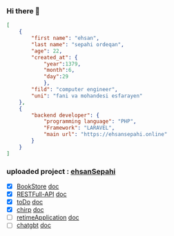 ### Hi there 👋
```json
[
    {
        "first name": "ehsan",
        "last name": "sepahi ordeqan",
        "age": 22,
        "created_at": {
            "year":1379,
            "month":6,
            "day":29
            },
        "fild": "computer engineer",
        "uni": "fani va mohandesi esfarayen"
    },
    {
        "backend developer": {
            "programming language": "PHP",
            "Framework": "LARAVEL",
            "main url": "https://ehsansepahi.online"
        }
    }
]
```

### uploaded project : [ehsanSepahi](https://ehsansepahi.online/)

- [x] [BookStore](https://ehsansepahi.online/BookStore) [doc](https://github.com/ehsanSepahi/BookStore)
- [x] [RESTFull-API](https://ehsansepahi.online/RESTFull-API) [doc](https://github.com/ehsanSepahi/RESTFull-API)
- [x] [toDo](https://ehsansepahi.online/toDo) [doc](https://github.com/ehsanSepahi/toDo)
- [x] [chirp](https://ehsansepahi.online/chirp) [doc](https://github.com/ehsanSepahi/chirp)
- [ ] [retimeApplication](https://ehsansepahi.online/realtime/) [doc](https://github.com/ehsanSepahi/retimeApplication)
- [ ] [chatgbt](https://ehsansepahi.online/chatgbt) [doc](https://github.com/ehsanSepahi/chatgbt)

<!--
**ehsanSepahi/ehsanSepahi** is a ✨ _special_ ✨ repository because its `README.md` (this file) appears on your GitHub profile.

Here are some ideas to get you started:

- 🔭 I’m currently working on ...
- 🌱 I’m currently learning ...
- 👯 I’m looking to collaborate on ...
- 🤔 I’m looking for help with ...
- 💬 Ask me about ...
- 📫 How to reach me: ...
- 😄 Pronouns: ...
- ⚡ Fun fact: ...
-->
